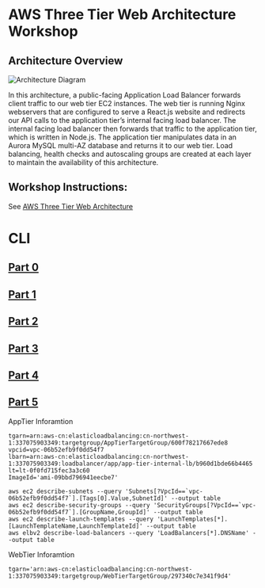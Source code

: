 # AWS Three Tier Web Architecture Workshop

## Architecture Overview
![Architecture Diagram](https://github.com/aws-samples/aws-three-tier-web-architecture-workshop/blob/main/application-code/web-tier/src/assets/3TierArch.png)

In this architecture, a public-facing Application Load Balancer forwards client traffic to our web tier EC2 instances. The web tier is running Nginx webservers that are configured to serve a React.js website and redirects our API calls to the application tier’s internal facing load balancer. The internal facing load balancer then forwards that traffic to the application tier, which is written in Node.js. The application tier manipulates data in an Aurora MySQL multi-AZ database and returns it to our web tier. Load balancing, health checks and autoscaling groups are created at each layer to maintain the availability of this architecture.

## Workshop Instructions:

See [AWS Three Tier Web Architecture](https://catalog.us-east-1.prod.workshops.aws/workshops/85cd2bb2-7f79-4e96-bdee-8078e469752a/en-US)

# CLI
## [Part 0](part0.md)
## [Part 1](part1.md)
## [Part 2](part2.md)
## [Part 3](part3.md)
## [Part 4](part4.md)
## [Part 5](part5.md)

AppTier Inforamtion
```
tgarn=arn:aws-cn:elasticloadbalancing:cn-northwest-1:337075903349:targetgroup/AppTierTargetGroup/600f78217667ede8
vpcid=vpc-06b52efb9f0dd54f7
lbarn=arn:aws-cn:elasticloadbalancing:cn-northwest-1:337075903349:loadbalancer/app/app-tier-internal-lb/b960d1bde66b4465
lt=lt-0f0fd715fec3a3c60
ImageId='ami-09bbd796941eecbe7'
```
```
aws ec2 describe-subnets --query 'Subnets[?VpcId==`vpc-06b52efb9f0dd54f7`].[Tags[0].Value,SubnetId]' --output table
aws ec2 describe-security-groups --query 'SecurityGroups[?VpcId==`vpc-06b52efb9f0dd54f7`].[GroupName,GroupId]' --output table
aws ec2 describe-launch-templates --query 'LaunchTemplates[*].[LaunchTemplateName,LaunchTemplateId]' --output table
aws elbv2 describe-load-balancers --query 'LoadBalancers[*].DNSName' --output table

```
WebTier Inforamtion

```
tgarn='arn:aws-cn:elasticloadbalancing:cn-northwest-1:337075903349:targetgroup/WebTierTargetGroup/297340c7e341f9d4'
```
